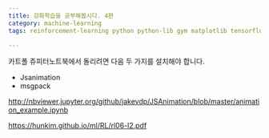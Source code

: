 ```yaml
---
title: 강화학습을 공부해봅시다. 4편 
category: machine-learning
tags: reinforcement-learning python python-lib gym matplotlib tensorflow q-network

---
```





카트폴 쥬피터노트북에서 돌리려면 다음 두 가지를 설치해야 합니다.

- Jsanimation 
- msgpack 

http://nbviewer.jupyter.org/github/jakevdp/JSAnimation/blob/master/animation_example.ipynb

https://hunkim.github.io/ml/RL/rl06-l2.pdf